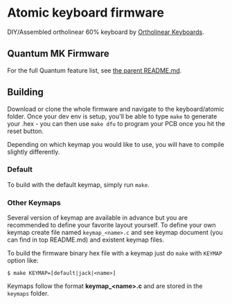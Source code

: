 Atomic keyboard firmware
======================
DIY/Assembled ortholinear 60% keyboard by [Ortholinear Keyboards](http://ortholinearkeyboards.com).

## Quantum MK Firmware

For the full Quantum feature list, see [the parent README.md](/README.md).

## Building

Download or clone the whole firmware and navigate to the keyboard/atomic folder. Once your dev env is setup, you'll be able to type `make` to generate your .hex - you can then use `make dfu` to program your PCB once you hit the reset button. 

Depending on which keymap you would like to use, you will have to compile slightly differently.

### Default
To build with the default keymap, simply run `make`.

### Other Keymaps
Several version of keymap are available in advance but you are recommended to define your favorite layout yourself. To define your own keymap create file named `keymap_<name>.c` and see keymap document (you can find in top README.md) and existent keymap files.

To build the firmware binary hex file with a keymap just do `make` with `KEYMAP` option like:
```
$ make KEYMAP=[default|jack|<name>]
```
Keymaps follow the format **__keymap\_\<name\>.c__** and are stored in the `keymaps` folder.

